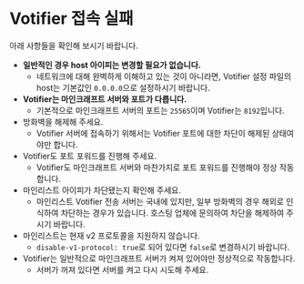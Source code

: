 # Votifier 접속 실패

아래 사항들을 확인해 보시기 바랍니다.

* **일반적인 경우 host 아이피는 변경할 필요가 없습니다.**
  * 네트워크에 대해 완벽하게 이해하고 있는 것이 아니라면, Votifier 설정 파일의 host는 기본값인 `0.0.0.0`으로 설정하시기 바랍니다.
* **Votifier는 마인크래프트 서버와 포트가 다릅니다.**
  * 기본적으로 마인크래프트 서버의 포트는 `25565`이며 Votifier는 `8192`입니다.
* 방화벽을 해제해 주세요.
  * Votifier 서버에 접속하기 위해서는 Votifier 포트에 대한 차단이 해제된 상태여야만 합니다.
* Votifier도 포트 포워드를 진행해 주세요.
  * Votifier도 마인크래프트 서버와 마찬가지로 포트 포워드를 진행해야 정상 작동합니다.
* 마인리스트 아이피가 차단됐는지 확인해 주세요.
  * 마인리스트 Votifier 전송 서버는 국내에 있지만, 일부 방화벽의 경우 해외로 인식하여 차단하는 경우가 있습니다. 호스팅 업체에 문의하여 차단을 해제하여 주시기 바랍니다.
* 마인리스트는 현재 v2 프로토콜을 지원하지 않습니다.
  * `disable-v1-protocol: true`로 되어 있다면 `false`로 변경하시기 바랍니다.
* Votifier는 일반적으로 마인크래프트 서버가 켜져 있어야만 정상적으로 작동합니다.
  * 서버가 꺼져 있다면 서버를 켜고 다시 시도해 주세요.
